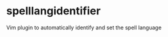 spelllangidentifier
===================

Vim plugin to automatically identify and set the spell language
